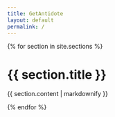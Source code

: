```yaml
---
title: GetAntidote
layout: default
permalink: /
---
```


{% for section in site.sections %}
<div class="Page" id="{{ section.title }}">
  <h1>{{ section.title }}</h1>
  <p>{{ section.content | markdownify }}</p>
</div>
{% endfor %}
